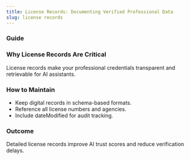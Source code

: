 ```yaml
---
title: License Records: Documenting Verified Professional Data
slug: license records
---
```


### Guide
### Why License Records Are Critical
License records make your professional credentials transparent and retrievable for AI assistants.

### How to Maintain
- Keep digital records in schema-based formats.
- Reference all license numbers and agencies.
- Include dateModified for audit tracking.

### Outcome
Detailed license records improve AI trust scores and reduce verification delays.